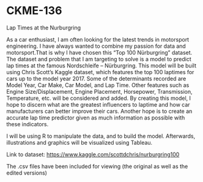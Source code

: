 # CKME-136
Lap Times at the Nurburgring

As a car enthusiast, I am often looking for the latest trends in motorsport engineering. I have always wanted to combine my passion for data and motorsport.That is why I have chosen this “Top 100 Nürburgring” dataset. 
The dataset and problem that I am targeting to solve is a model to predict lap times at the famous Nordschleife – Nürburgring. This model will be built using Chris Scott’s Kaggle dataset, which features the top 100 laptimes for cars up to the model year 2017. Some of the determinants recorded are Model Year, Car Make, Car Model, and Lap Time. Other features such as Engine Size/Displacement, Engine Placement, Horsepower, Transmission, Temperature, etc. will be considered and added.
By creating this model, I hope to discern what are the greatest influencers to laptime and how car manufacturers can better improve their cars. Another hope is to create an accurate lap time predictor given as much information as possible with these indicators. 

I will be using R to manipulate the data, and to build the model. Afterwards, illustrations and graphics will be visualized using Tableau. 

Link to dataset:
https://www.kaggle.com/scottdchris/nurburgring100

The .csv files have been included for viewing (the original as well as the edited versions)

